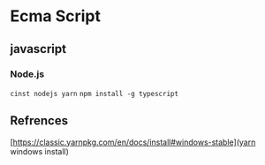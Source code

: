 # Ecma Script

## javascript
### Node.js
`cinst nodejs yarn`
`npm install -g typescript`

## Refrences
[https://classic.yarnpkg.com/en/docs/install#windows-stable](yarn windows install)